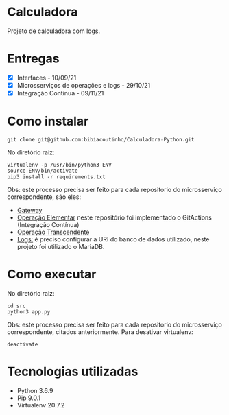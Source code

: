 # Calculadora
Projeto de calculadora com logs.

# Entregas
- [x] Interfaces - 10/09/21
- [x] Microsserviços de operações e logs - 29/10/21
- [x] Integração Contínua - 09/11/21 

# Como instalar
```
git clone git@github.com:bibiacoutinho/Calculadora-Python.git
```
No diretório raiz:
```
virtualenv -p /usr/bin/python3 ENV
source ENV/bin/activate
pip3 install -r requirements.txt
```
Obs: este processo precisa ser feito para cada repositorio do microsserviço correspondente, são eles:
- [Gateway](https://github.com/bibiacoutinho/Gateway)
- [Operação Elementar](https://github.com/bibiacoutinho/Operacoes-Elementares) neste repositório foi implementado o GitActions (Integração Contínua)
- [Operação Transcendente](https://github.com/bibiacoutinho/Operacao-Transcendente)
- [Logs:](https://github.com/bibiacoutinho/Logs) é preciso configurar a URI do banco de dados utilizado, neste projeto foi utilizado o MariaDB.

# Como executar
No diretório raiz:
```
cd src
python3 app.py
```
Obs: este processo precisa ser feito para cada repositorio do microsserviço correspondente, citados anteriormente.
Para desativar virtualenv:
```
deactivate
```
# Tecnologias utilizadas
* Python 3.6.9
* Pip 9.0.1
* Virtualenv 20.7.2
